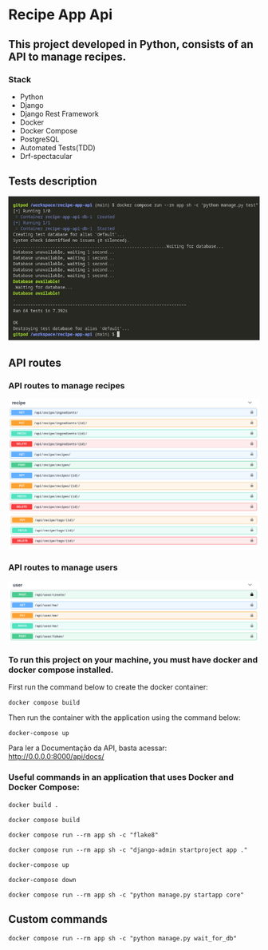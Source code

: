 # Recipe App Api

## This project developed in Python, consists of an API to manage recipes.
### Stack

- Python 
- Django 
- Django Rest Framework 
- Docker 
- Docker Compose 
- PostgreSQL 
- Automated Tests(TDD)
- Drf-spectacular 

## Tests description

<img src="https://github.com/luisgs7/images-projects/blob/main/recipe-app-api/01.png">

## API routes

### API routes to manage recipes

<img src="https://github.com/luisgs7/images-projects/blob/main/recipe-app-api/02.png">

<img src="https://github.com/luisgs7/images-projects/blob/main/recipe-app-api/03.png">

### API routes to manage users

<img src="https://github.com/luisgs7/images-projects/blob/main/recipe-app-api/04.png">


### To run this project on your machine, you must have docker and docker compose installed.

First run the command below to create the docker container:

```
docker compose build
```

Then run the container with the application using the command below:

```
docker-compose up
```
Para ler a Documentação da API, basta acessar: http://0.0.0.0:8000/api/docs/

### Useful commands in an application that uses Docker and Docker Compose:

```
docker build . 
```

```
docker compose build
```

```
docker compose run --rm app sh -c "flake8"
```

```
docker compose run --rm app sh -c "django-admin startproject app ."
```

```
docker-compose up
```

```
docker-compose down
```

```
docker compose run --rm app sh -c "python manage.py startapp core"
```

## Custom commands

```
docker compose run --rm app sh -c "python manage.py wait_for_db"
```
